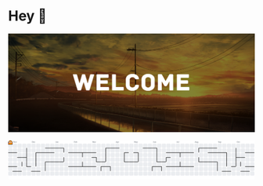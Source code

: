 # Hey 👋
![WELCOME](Image/GitHub%20Banner.png)

<picture>
  <source media="(prefers-color-scheme: dark)" srcset="https://raw.githubusercontent.com/Ku-bosen/Ku-bosen/output/pacman-contribution-graph-dark.svg">
  <source media="(prefers-color-scheme: light)" srcset="https://raw.githubusercontent.com/Ku-bosen/Ku-bosen/output/pacman-contribution-graph.svg">
  <img alt="pacman contribution graph" src="https://raw.githubusercontent.com/Ku-bosen/Ku-bosen/output/pacman-contribution-graph.svg">
</picture>
